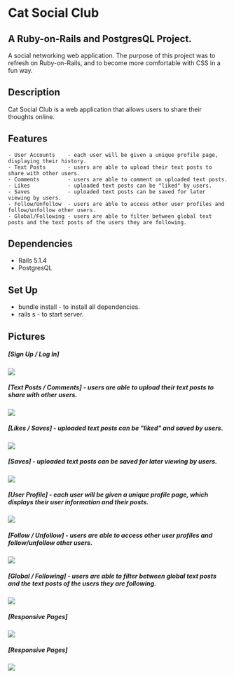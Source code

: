 # Cat Social Club

## A Ruby-on-Rails and PostgresQL Project. 

A social networking web application. 
The purpose of this project was to refresh on Ruby-on-Rails, and to become more comfortable with CSS in a fun way. 

## Description

Cat Social Club is a web application that allows users to share their thoughts online.

## Features
	- User Accounts    - each user will be given a unique profile page, displaying their history.
	- Text Posts       - users are able to upload their text posts to share with other users.
	- Comments         - users are able to comment on uploaded text posts. 
	- Likes            - uploaded text posts can be "liked" by users.
	- Saves            - uploaded text posts can be saved for later viewing by users. 
	- Follow/Unfollow  - users are able to access other user profiles and follow/unfollow other users.
	- Global/Following - users are able to filter between global text posts and the text posts of the users they are following. 

## Dependencies
 - Rails 5.1.4
 - PostgresQL

## Set Up

- bundle install - to install all dependencies.
- rails s - to start server.

## Pictures

##### [Sign Up / Log In]
<img src="/public/signup.png">

##### [Text Posts / Comments] - users are able to upload their text posts to share with other users.
<img src="/public/w.gif">

##### [Likes / Saves] - uploaded text posts can be "liked" and saved by users.
<img src="/public/ls.gif">

##### [Saves] - uploaded text posts can be saved for later viewing by users.
<img src="/public/s.gif">

##### [User Profile] - each user will be given a unique profile page, which displays their user information and their posts.
<img src="/public/user.png">

##### [Follow / Unfollow] - users are able to access other user profiles and follow/unfollow other users.
<img src="/public/fu.gif">

##### [Global / Following] - users are able to filter between global text posts and the text posts of the users they are following.
<img src="/public/gf.gif">

##### [Responsive Pages] 
<img src="/public/r.gif">

##### [Responsive Pages] 
<img src="/public/ur.gif">
